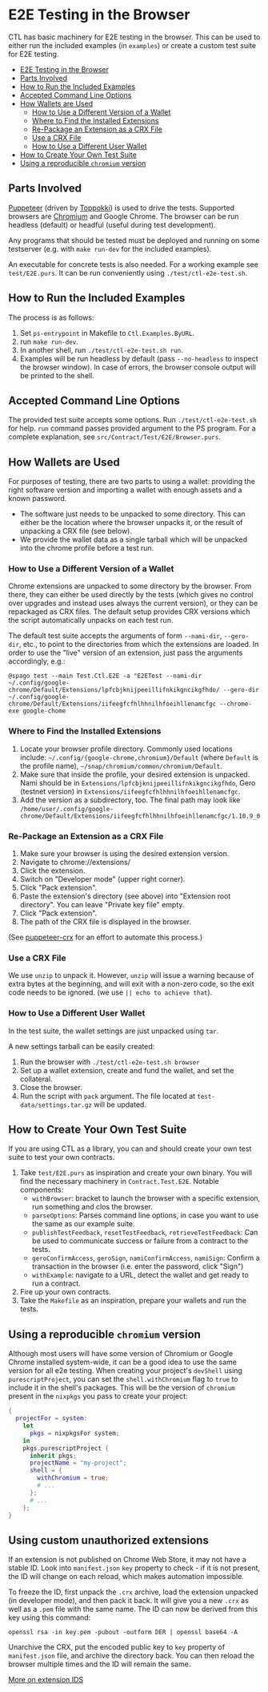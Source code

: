 # E2E Testing in the Browser

CTL has basic machinery for E2E testing in the browser. This can be used to either run the included examples (in `examples`) or create a custom test suite for E2E testing.

- [E2E Testing in the Browser](#e2e-testing-in-the-browser)
- [Parts Involved](#parts-involved)
- [How to Run the Included Examples](#how-to-run-the-included-examples)
- [Accepted Command Line Options](#accepted-command-line-options)
- [How Wallets are Used](#how-wallets-are-used)
  - [How to Use a Different Version of a Wallet](#how-to-use-a-different-version-of-a-wallet)
  - [Where to Find the Installed Extensions](#where-to-find-the-installed-extensions)
  - [Re-Package an Extension as a CRX File](#re-package-an-extension-as-a-crx-file)
  - [Use a CRX File](#use-a-crx-file)
  - [How to Use a Different User Wallet](#how-to-use-a-different-user-wallet)
- [How to Create Your Own Test Suite](#how-to-create-your-own-test-suite)
- [Using a reproducible `chromium` version](#using-a-reproducible-chromium-version)

## Parts Involved

[Puppeteer](https://github.com/puppeteer/puppeteer) (driven by [Toppokki](https://github.com/justinwoo/purescript-toppokki))
is used to drive the tests. Supported browsers are [Chromium](https://www.chromium.org/) and Google Chrome.
The browser can be run headless (default) or headful (useful during test development).

Any programs that should be tested must be deployed and running on some testserver (e.g. with `make run-dev` for the included examples).

An executable for concrete tests is also needed. For a working example see `test/E2E.purs`. It can be run conveniently using `./test/ctl-e2e-test.sh`.

## How to Run the Included Examples

The process is as follows:

1. Set `ps-entrypoint` in Makefile to `Ctl.Examples.ByURL`.
2. run `make run-dev`.
3. In another shell, run `./test/ctl-e2e-test.sh run`.
4. Examples will be run headless by default (pass `--no-headless` to inspect the browser window). In case of errors, the browser console output will be printed to the shell.

## Accepted Command Line Options

The provided test suite accepts some options. Run `./test/ctl-e2e-test.sh` for help. `run` command passes provided argument to the PS program. For a complete explanation, see `src/Contract/Test/E2E/Browser.purs`.

## How Wallets are Used

For purposes of testing, there are two parts to using a wallet: providing the right software version and importing a wallet with enough assets and a known password.

- The software just needs to be unpacked to some directory. This can either be the location where the browser unpacks it, or the result of unpacking a CRX file (see below).
- We provide the wallet data as a single tarball which will be unpacked into the chrome profile before a test run.

### How to Use a Different Version of a Wallet

Chrome extensions are unpacked to some directory by the browser. From there, they can either be used directly by the tests (which gives no control over upgrades and instead uses always the current version), or they can be repackaged as CRX files. The default setup provides CRX versions which the script automatically unpacks on each test run.

The default test suite accepts the arguments of form `--nami-dir`, `--gero-dir`, etc., to point to the directories from which the extensions are loaded. In order to use the "live" version of an extension, just pass the arguments accordingly, e.g.:

```
@spago test --main Test.Ctl.E2E -a "E2ETest --nami-dir ~/.config/google-chrome/Default/Extensions/lpfcbjknijpeeillifnkikgncikgfhdo/ --gero-dir ~/.config/google-chrome/Default/Extensions/iifeegfcfhlhhnilhfoeihllenamcfgc --chrome-exe google-chome
```

### Where to Find the Installed Extensions

1. Locate your browser profile directory. Commonly used locations include: `~/.config/{google-chrome,chromium}/Default` (where `Default` is the profile name), `~/snap/chromium/common/chromium/Default`.
2. Make sure that inside the profile, your desired extension is unpacked. Nami should be in `Extensions/lpfcbjknijpeeillifnkikgncikgfhdo`, Gero (testnet version) in `Extensions/iifeegfcfhlhhnilhfoeihllenamcfgc`.
3. Add the version as a subdirectory, too. The final path may look like `/home/user/.config/google-chrome/Default/Extensions/iifeegfcfhlhhnilhfoeihllenamcfgc/1.10.9_0`

### Re-Package an Extension as a CRX File

1. Make sure your browser is using the desired extension version.
2. Navigate to chrome://extensions/
3. Click the extension.
4. Switch on "Developer mode" (upper right corner).
5. Click "Pack extension".
6. Paste the extension's directory (see above) into "Extension root directory". You can leave "Private key file" empty.
7. Click "Pack extension".
8. The path of the CRX file is displayed in the browser.

(See [puppeteer-crx](https://www.npmjs.com/package/puppeteer-crx) for an effort to automate this process.)

### Use a CRX File

We use `unzip` to unpack it. However, `unzip` will issue a warning because of extra bytes at the beginning, and will exit with a non-zero code, so the exit code needs to be ignored. (we use `|| echo to achieve that`).

### How to Use a Different User Wallet

In the test suite, the wallet settings are just unpacked using `tar`.

A new settings tarball can be easily created:

1. Run the browser with `./test/ctl-e2e-test.sh browser`
2. Set up a wallet extension, create and fund the wallet, and set the collateral.
3. Close the browser.
4. Run the script with `pack` argument. The file located at `test-data/settings.tar.gz` will be updated.

## How to Create Your Own Test Suite

If you are using CTL as a library, you can and should create your own test suite to test your own contracts.

1. Take `test/E2E.purs` as inspiration and create your own binary. You will find the necessary machinery in `Contract.Test.E2E`. Notable components:
   - `withBrowser`: bracket to launch the browser with a specific extension, run something and clos the browser.
   - `parseOptions`: Parses command line options, in case you want to use the same as our example suite.
   - `publishTestFeedback`, `resetTestFeedback`, `retrieveTestFeedback`: Can be used to communicate success or failure from a contract to the tests.
   - `geroConfirmAccess`, `geroSign`, `namiConfirmAccess`, `namiSign`: Confirm a transaction in the browser (i.e. enter the password, click "Sign")
   - `withExample`: navigate to a URL, detect the wallet and get ready to run a contract.
2. Fire up your own contracts.
3. Take the `Makefile` as an inspiration, prepare your wallets and run the tests.

## Using a reproducible `chromium` version

Although most users will have some version of Chromium or Google Chrome installed system-wide, it can be a good idea to use the same version for all e2e testing. When creating your project's `devShell` using `purescriptProject`, you can set the `shell.withChromium` flag to `true` to include it in the shell's packages. This will be the version of `chromium` present in the `nixpkgs` you pass to create your project:

```nix
{
  projectFor = system:
    let
      pkgs = nixpkgsFor system;
    in
    pkgs.purescriptProject {
      inherit pkgs;
      projectName = "my-project";
      shell = {
        withChromium = true;
        # ...
      };
      # ...
    };
}
```

## Using custom unauthorized extensions

If an extension is not published on Chrome Web Store, it may not have a stable ID. Look into `manifest.json` `key` property to check - if it is not present, the ID will change on each reload, which makes automation impossible.

To freeze the ID, first unpack the `.crx` archive, load the extension unpacked (in developer mode), and then pack it back. It will give you a new `.crx` as well as a `.pem` file with the same name. The ID can now be derived from this key using this command:

```
openssl rsa -in key.pem -pubout -outform DER | openssl base64 -A
```

Unarchive the CRX, put the encoded public key to `key` property of `manifest.json` file, and archive the directory back. You can then reload the browser multiple times and the ID will remain the same.

[More on extension IDS](https://stackoverflow.com/questions/37317779/making-a-unique-extension-id-and-key-for-chrome-extension)
